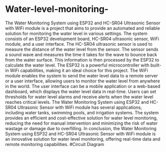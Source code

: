 # Water-level-monitoring-
The Water Monitoring System using ESP32 and HC-SR04 Ultrasonic Sensor with WiFi module is a project that aims to provide an automated and reliable solution for monitoring the water level in various settings. The system consists of an ESP32 development board, HC-SR04 ultrasonic sensor, WiFi module, and a user interface. The HC-SR04 ultrasonic sensor is used to measure the distance of the water level from the sensor. The sensor sends a sound wave and measures the time it takes for the wave to bounce back from the water surface. This information is then processed by the ESP32 to calculate the water level. The ESP32 is a powerful microcontroller with built-in WiFi capabilities, making it an ideal choice for this project. The WiFi module enables the system to send the water level data to a remote server or a user interface, allowing users to monitor the water level from anywhere in the world. The user interface can be a mobile application or a web-based dashboard, which displays the water level data in real-time. Users can set thresholds for water level alarms and receive alerts when the water level reaches critical levels. The Water Monitoring System using ESP32 and HC-SR04 Ultrasonic Sensor with WiFi module has several applications, including water tanks, swimming pools, and irrigation systems. The system provides an efficient and cost-effective solution for water level monitoring, reducing the need for manual intervention and minimizing the risk of water wastage or damage due to overfilling. In conclusion, the Water Monitoring System using ESP32 and HC-SR04 Ultrasonic Sensor with WiFi module is an innovative solution for water level monitoring, offering real-time data and remote monitoring capabilities.
#Circuit Diagram

